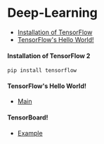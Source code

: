 # Deep-Learning


- [Installation of TensorFlow](#installation-of-tensorflow-2)
- [TensorFlow's Hello World!](#tensorflows-hello-world)


#### Installation of TensorFlow 2

```
pip install tensorflow
```

#### TensorFlow's Hello World!
- [Main](https://github.com/MyPersonalTrainerr/Deep-Learning/blob/main/main.py)

#### TensorBoard!
- [Example](https://colab.research.google.com/drive/1ML0MypYgL1mcA8Sp_-6pWZDiaJSj4uRK?usp=sharing)
